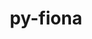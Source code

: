 ---
title: "py-fiona"
layout: cache
categories: [package, develop-2023-12-17]
meta: {"versions": ["1.9.5"], "compilers": ["apple-clang@=15.0.0", "gcc@=11.3.0"], "oss": ["ubuntu22.04", "ventura"], "platforms": ["darwin", "linux"], "targets": ["aarch64", "x86_64_v3"], "stacks": ["ml-darwin-aarch64-mps", "ml-linux-x86_64-cpu", "ml-linux-x86_64-cuda", "root"], "num_specs": 2, "num_specs_by_stack": {"ml-darwin-aarch64-mps": 1, "root": 2, "ml-linux-x86_64-cuda": 1, "ml-linux-x86_64-cpu": 1}}
spec_details: [{"hash": "n3vkl5574ercnmywnvqqmruc74ncll2k", "compiler": "apple-clang@=15.0.0", "versions": ["1.9.5"], "os": "ventura", "platform": "darwin", "target": "aarch64", "variants": ["build_system=python_pip"], "stacks": ["ml-darwin-aarch64-mps", "root"], "size": "-", "tarball": "https://binaries.spack.io/releases/develop-2023-12-17/build_cache/darwin-ventura-aarch64/apple-clang-15.0.0/py-fiona-1.9.5/darwin-ventura-aarch64-apple-clang-15.0.0-py-fiona-1.9.5-n3vkl5574ercnmywnvqqmruc74ncll2k.spack"}, {"hash": "yti3ohogvttojipbhvgkqsjrqdvlvekb", "compiler": "gcc@=11.3.0", "versions": ["1.9.5"], "os": "ubuntu22.04", "platform": "linux", "target": "x86_64_v3", "variants": ["build_system=python_pip"], "stacks": ["ml-linux-x86_64-cuda", "root", "ml-linux-x86_64-cpu"], "size": "-", "tarball": "https://binaries.spack.io/releases/develop-2023-12-17/build_cache/linux-ubuntu22.04-x86_64_v3/gcc-11.3.0/py-fiona-1.9.5/linux-ubuntu22.04-x86_64_v3-gcc-11.3.0-py-fiona-1.9.5-yti3ohogvttojipbhvgkqsjrqdvlvekb.spack"}]
---